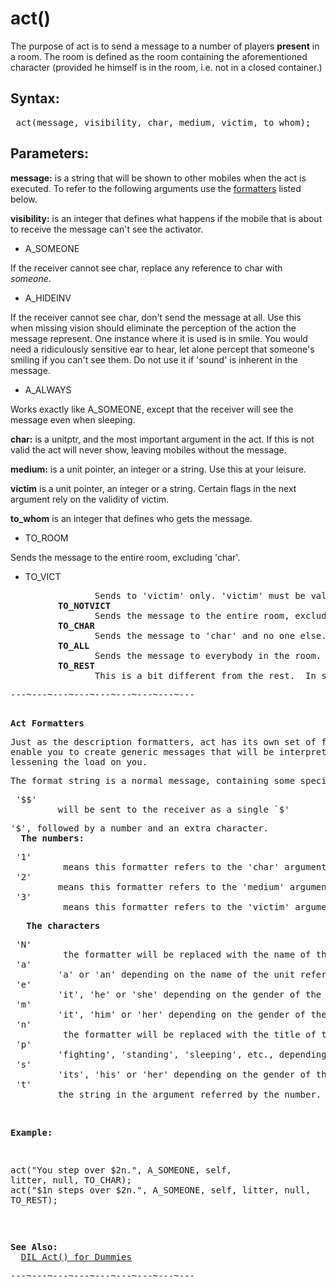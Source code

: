 <div class="mw-parser-output"><h1><span id="act()"></span><span class="mw-headline" id="act.28.29">act()</span></h1>
<p>The purpose of act is to send a message to a number of players <b>present</b> in a room.  The room is defined as the room containing the aforementioned character (provided he himself is in the room, i.e. not in a closed container.)
</p>
<h2><span class="mw-headline" id="Syntax:">Syntax:</span></h2>
<pre> act(message, visibility, char, medium, victim, to_whom);
</pre>
<h2><span class="mw-headline" id="Parameters:">Parameters:</span></h2>
<p><b>message:</b> is a string that will be shown to other mobiles when the act is executed. To refer to the following arguments use the <a href="#formatters">formatters</a> listed below.
</p><p><b>visibility:</b> is an integer that defines what happens if the mobile that is about to receive the message can't see the activator.
</p>
<ul><li>A_SOMEONE</li></ul>
<p>If the receiver cannot see char, replace any reference to char with <i>someone</i>.
</p>
<ul><li>A_HIDEINV</li></ul>
<p>If the receiver cannot see char, don't send the message at all. Use this when missing vision should eliminate the perception of the action the message represent. One instance where it is used is in smile. You would need a ridiculously sensitive ear to hear, let alone percept that someone's smiling if you can't see them. Do not use it if 'sound' is inherent in the message.
</p>
<ul><li>A_ALWAYS</li></ul>
<p>Works exactly like A_SOMEONE, except that the receiver will see the message even when sleeping.
</p><p><b>char:</b> is a unitptr, and the most important argument in the act. If this is not valid the act will never show, leaving mobiles without the message.
</p><p><b>medium:</b> is a unit pointer, an integer or a string. Use this at your leisure.
</p><p><b>victim</b> is a unit pointer, an integer or a string. Certain flags in the next argument rely on the validity of victim.
</p><p><b>to_whom</b> is an integer that defines who gets the message.
</p>
<ul><li>TO_ROOM</li></ul>
<p>Sends the message to the entire room, excluding 'char'.
</p>
<ul><li>TO_VICT</li></ul>
<pre>                Sends to 'victim' only. 'victim' must be valid, naturally.
         <b>TO_NOTVICT</b>
                Sends the message to the entire room, excluding 'char' and 'victim'.  Perfect for bystanders in a melee.
         <b>TO_CHAR</b>
                Sends the message to 'char' and no one else.
         <b>TO_ALL</b>
                Sends the message to everybody in the room.
         <b>TO_REST</b>
                This is a bit different from the rest.  In sends the message to all other units in the local environment, excluding those inside 'char'.
</pre>
<pre>---~---~---~---~---~---~---~---~---
</pre>
<pre><span id="formatters"></span>
<b>Act Formatters</b>
</pre>
<pre>Just as the description formatters, act has its own set of formatters that
enable you to create generic messages that will be interpreted at run-time,
lessening the load on you.
</pre>
<pre>The format string is a normal message, containing some special characters:
</pre>
<pre> '$$'
         will be sent to the receiver as a single `$'
</pre>
<pre>'$', followed by a number and an extra character.
  <b>The numbers:</b>
</pre>
<pre> '1'
          means this formatter refers to the 'char' argument.
 '2'
         means this formatter refers to the 'medium' argument.
 '3'
          means this formatter refers to the 'victim' argument.
</pre>
<pre>   <b>The characters</b>
</pre>
<pre> 'N'
          the formatter will be replaced with the name of the unit, or (depending on the visibility) 'something' or 'someone'.
 'a'
         'a' or 'an' depending on the name of the unit referred by the number.
 'e'
         'it', 'he' or 'she' depending on the gender of the unit referred by the number.
 'm'
         'it', 'him' or 'her' depending on the gender of the unit referred by the number.
 'n'
          the formatter will be replaced with the title of the unit, or (depending on the visibility) 'something' or 'someone'.
 'p'
         'fighting', 'standing', 'sleeping', etc., depending on the positionof the unit referred by the number.
 's'
         'its', 'his' or 'her' depending on the gender of the unit referred by the number.
 't'
         the string in the argument referred by the number.
</pre>
<p><br />
</p>
<pre><b>Example:</b>
</pre>
<pre>

   act("You step over $2n.", A_SOMEONE, self, litter, null, TO_CHAR);
   act("$1n steps over $2n.", A_SOMEONE, self, litter, null, TO_REST);
</pre>
<p><br />
</p>
<pre><b>See Also:</b>
  <a href="#act.html">DIL Act() for Dummies</a>
</pre>
<pre>---~---~---~---~---~---~---~---~---
</pre></div>